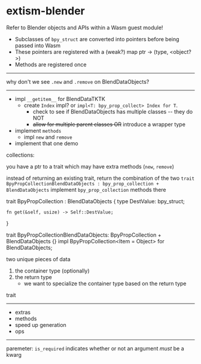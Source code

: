# extism-blender

Refer to Blender objects and APIs within a Wasm guest module!

- Subclasses of `bpy_struct` are converted into pointers before being
  passed into Wasm
- These pointers are registered with a (weak?) map
    ptr -> (type, <object?>)
- Methods are registered once

---

why don't we see `.new` and `.remove` on BlendDataObjects?

---

- impl `__getitem__` for BlendDataTKTK
    - create `Index` impl? or `impl<T: bpy_prop_collect> Index for T`.
        - check to see if BlendDataObjects has multiple classes -- they do NOT
        - ~~allow for multiple parent classes OR~~ introduce a wrapper type
- implement `methods`
    - impl `new` and `remove`
- implement that one demo


collections:

you have a ptr to a trait
    which may have extra methods (`new`, `remove`)


instead of returning an existing trait, return the combination of the two `trait BpyPropCollectionBlendDataObjects : bpy_prop_collection + BlendDataObjects`
implement `bpy_prop_collection` methods there


trait BpyPropCollection : BlendDataObjects {
    type DestValue: bpy_struct;

    fn get(&self, usize) -> Self::DestValue;
}

trait BpyPropCollectionBlendDataObjects: BpyPropCollection + BlendDataObjects {}
impl BpyPropCollection<Item = Object> for BlendDataObjects;

two unique pieces of data
1. the container type (optionally)
2. the return type
    - we want to specialize the container type based on the return type

trait

----

- extras
- methods
- speed up generation
- ops


---

paremeter: `is_required` indicates whether or not an argument _must_ be a kwarg


